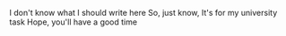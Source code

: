 I don't know what I should write here
So, just know, It's for my university task
Hope, you'll have a good time
